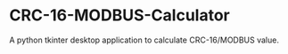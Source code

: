 # CRC-16-MODBUS-Calculator
A python tkinter desktop application to calculate CRC-16/MODBUS value.



